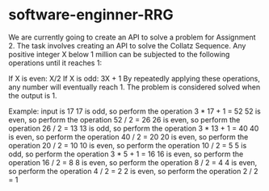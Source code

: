 # software-enginner-RRG
We are currently going to create an API to solve a problem for Assignment 2. The task involves creating an API to solve the Collatz Sequence. Any positive integer X below 1 million can be subjected to the following operations until it reaches 1:

If X is even: X/2
If X is odd: 3X + 1
By repeatedly applying these operations, any number will eventually reach 1. The problem is considered solved when the output is 1.

Example: input is 17
17 is odd, so perform the operation 3 * 17 + 1 = 52
52 is even, so perform the operation 52 / 2 = 26
26 is even, so perform the operation 26 / 2 = 13
13 is odd, so perform the operation 3 * 13 + 1 = 40
40 is even, so perform the operation 40 / 2 = 20
20 is even, so perform the operation 20 / 2 = 10
10 is even, so perform the operation 10 / 2 = 5
5 is odd, so perform the operation 3 * 5 + 1 = 16
16 is even, so perform the operation 16 / 2 = 8
8 is even, so perform the operation 8 / 2 = 4
4 is even, so perform the operation 4 / 2 = 2
2 is even, so perform the operation 2 / 2 = 1
